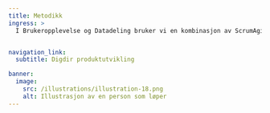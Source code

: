 ```yaml
---
title: Metodikk 
ingress: >
  I Brukeropplevelse og Datadeling bruker vi en kombinasjon av ScrumAgile, DesignThinking og DevOps for å utvikle brukersentrerte tjenester. Scrum sikrer struktur gjennom sprinter og backlog. Designthinking fokuserer på brukerbehov, innnsikt og tidlig testing. DevOps besørger at vi integrerer utvikling og drift til effektive leveranser. Sammen sikrer disse metodene fleksibilitet, innovasjon og kontinuerlig forbedring.


navigation_link:
  subtitle: Digdir produktutvikling

banner:
  image:
    src: /illustrations/illustration-18.png
    alt: Illustrasjon av en person som løper
---
```


